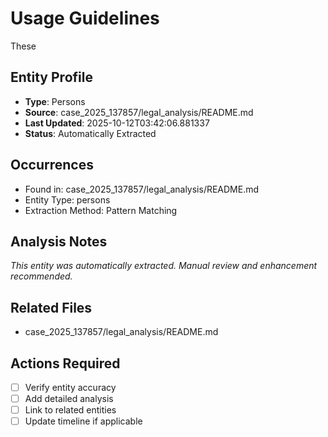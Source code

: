 # Usage Guidelines

These

## Entity Profile
- **Type**: Persons
- **Source**: case_2025_137857/legal_analysis/README.md
- **Last Updated**: 2025-10-12T03:42:06.881337
- **Status**: Automatically Extracted

## Occurrences
- Found in: case_2025_137857/legal_analysis/README.md
- Entity Type: persons
- Extraction Method: Pattern Matching

## Analysis Notes
*This entity was automatically extracted. Manual review and enhancement recommended.*

## Related Files
- case_2025_137857/legal_analysis/README.md

## Actions Required
- [ ] Verify entity accuracy
- [ ] Add detailed analysis
- [ ] Link to related entities
- [ ] Update timeline if applicable
